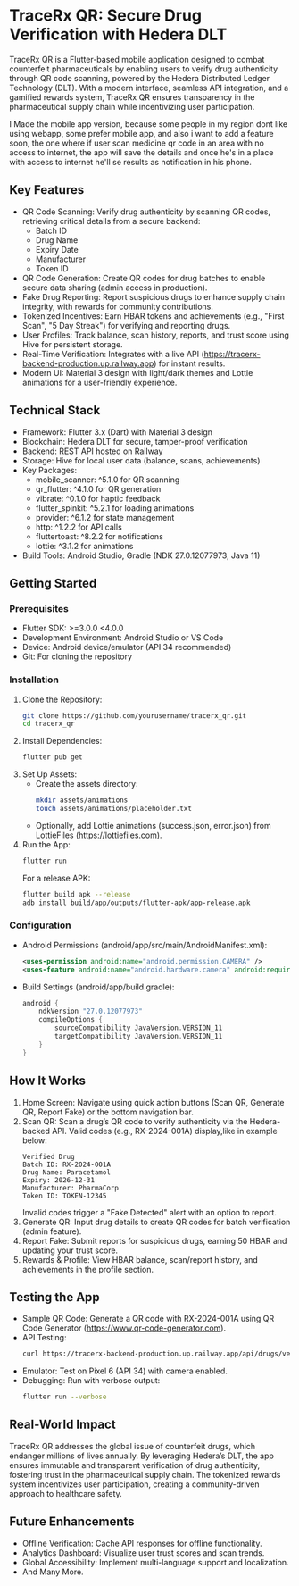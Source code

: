 
# TraceRx QR: Secure Drug Verification with Hedera DLT

TraceRx QR is a Flutter-based mobile application designed to combat counterfeit pharmaceuticals by enabling users to verify drug authenticity through QR code scanning, powered by the Hedera Distributed Ledger Technology (DLT). With a modern interface, seamless API integration, and a gamified rewards system, TraceRx QR ensures transparency in the pharmaceutical supply chain while incentivizing user participation.

I Made the mobile app version, because some people in my region dont like using webapp, some prefer mobile app, and also i want to add a feature soon, the one
where if user scan medicine qr code in an area with no access to internet, the app will save the details and once he's in a place with access to internet he'll se
results as notification in his phone.

## Key Features

- QR Code Scanning: Verify drug authenticity by scanning QR codes, retrieving critical details from a secure backend:
  - Batch ID
  - Drug Name
  - Expiry Date
  - Manufacturer
  - Token ID
- QR Code Generation: Create QR codes for drug batches to enable secure data sharing (admin access in production).
- Fake Drug Reporting: Report suspicious drugs to enhance supply chain integrity, with rewards for community contributions.
- Tokenized Incentives: Earn HBAR tokens and achievements (e.g., "First Scan", "5 Day Streak") for verifying and reporting drugs.
- User Profiles: Track balance, scan history, reports, and trust score using Hive for persistent storage.
- Real-Time Verification: Integrates with a live API (https://tracerx-backend-production.up.railway.app) for instant results.
- Modern UI: Material 3 design with light/dark themes and Lottie animations for a user-friendly experience.

## Technical Stack

- Framework: Flutter 3.x (Dart) with Material 3 design
- Blockchain: Hedera DLT for secure, tamper-proof verification
- Backend: REST API hosted on Railway
- Storage: Hive for local user data (balance, scans, achievements)
- Key Packages:
  - mobile_scanner: ^5.1.0 for QR scanning
  - qr_flutter: ^4.1.0 for QR generation
  - vibrate: ^0.1.0 for haptic feedback
  - flutter_spinkit: ^5.2.1 for loading animations
  - provider: ^6.1.2 for state management
  - http: ^1.2.2 for API calls
  - fluttertoast: ^8.2.2 for notifications
  - lottie: ^3.1.2 for animations
- Build Tools: Android Studio, Gradle (NDK 27.0.12077973, Java 11)

## Getting Started

### Prerequisites
- Flutter SDK: >=3.0.0 <4.0.0
- Development Environment: Android Studio or VS Code
- Device: Android device/emulator (API 34 recommended)
- Git: For cloning the repository

### Installation
1. Clone the Repository:
   ```bash
   git clone https://github.com/yourusername/tracerx_qr.git
   cd tracerx_qr
   ```
2. Install Dependencies:
   ```bash
   flutter pub get
   ```
3. Set Up Assets:
   - Create the assets directory:
     ```bash
     mkdir assets/animations
     touch assets/animations/placeholder.txt
     ```
   - Optionally, add Lottie animations (success.json, error.json) from LottieFiles (https://lottiefiles.com).
4. Run the App:
   ```bash
   flutter run
   ```
   For a release APK:
   ```bash
   flutter build apk --release
   adb install build/app/outputs/flutter-apk/app-release.apk
   ```

### Configuration
- Android Permissions (android/app/src/main/AndroidManifest.xml):
  ```xml
  <uses-permission android:name="android.permission.CAMERA" />
  <uses-feature android:name="android.hardware.camera" android:required="false" />
  ```
- Build Settings (android/app/build.gradle):
  ```gradle
  android {
      ndkVersion "27.0.12077973"
      compileOptions {
          sourceCompatibility JavaVersion.VERSION_11
          targetCompatibility JavaVersion.VERSION_11
      }
  }
  ```

## How It Works
1. Home Screen: Navigate using quick action buttons (Scan QR, Generate QR, Report Fake) or the bottom navigation bar.
2. Scan QR: Scan a drug’s QR code to verify authenticity via the Hedera-backed API. Valid codes (e.g., RX-2024-001A) display,like in example below:
   ```
   Verified Drug
   Batch ID: RX-2024-001A
   Drug Name: Paracetamol
   Expiry: 2026-12-31
   Manufacturer: PharmaCorp
   Token ID: TOKEN-12345
   ```
   Invalid codes trigger a "Fake Detected" alert with an option to report.
3. Generate QR: Input drug details to create QR codes for batch verification (admin feature).
4. Report Fake: Submit reports for suspicious drugs, earning 50 HBAR and updating your trust score.
5. Rewards & Profile: View HBAR balance, scan/report history, and achievements in the profile section.

## Testing the App
- Sample QR Code: Generate a QR code with RX-2024-001A using QR Code Generator (https://www.qr-code-generator.com).
- API Testing:
  ```bash
  curl https://tracerx-backend-production.up.railway.app/api/drugs/verify/RX-2024-001A
  ```
- Emulator: Test on Pixel 6 (API 34) with camera enabled.
- Debugging: Run with verbose output:
  ```bash
  flutter run --verbose
  ```

## Real-World Impact
TraceRx QR addresses the global issue of counterfeit drugs, which endanger millions of lives annually. By leveraging Hedera’s DLT, the app ensures immutable and transparent verification of drug authenticity, fostering trust in the pharmaceutical supply chain. The tokenized rewards system incentivizes user participation, creating a community-driven approach to healthcare safety.

## Future Enhancements
- Offline Verification: Cache API responses for offline functionality.
- Analytics Dashboard: Visualize user trust scores and scan trends.
- Global Accessibility: Implement multi-language support and localization.
- And Many More.

